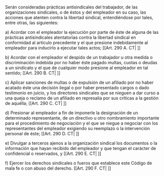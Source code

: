 Serán consideradas prácticas antisindicales del trabajador, de las organizaciones sindicales, o de éstos y del empleador en su caso, las acciones que atenten contra la libertad sindical, entendiéndose por tales, entre otras, las siguientes:

a) Acordar con el empleador la ejecución por parte de éste de alguna de las prácticas antisindicales atentatorias contra la libertad sindical en conformidad al artículo precedente y el que presione indebidamente al empleador para inducirlo a ejecutar tales actos; [[Art. 290 A. CT| ]]

b) Acordar con el empleador el despido de un trabajador u otra medida o discriminación indebida por no haber éste pagado multas, cuotas o deudas a un sindicato y el que de cualquier modo presione al empleador en tal sentido; [[Art. 290 B. CT| ]]

c) Aplicar sanciones de multas o de expulsión de un afiliado por no haber acatado éste una decisión ilegal o por haber presentado cargos o dado testimonio en juicio, y los directores sindicales que se nieguen a dar curso a una queja o reclamo de un afiliado en represalia por sus críticas a la gestión de aquélla; [[Art. 290 C. CT| ]]

d) Presionar al empleador a fin de imponerle la designación de un determinado representante, de un directivo u otro nombramiento importante para el procedimiento de negociación y el que se niegue a negociar con los representantes del empleador exigiendo su reemplazo o la intervención personal de éste; [[Art. 290 D. CT| ]]

e) Divulgar a terceros ajenos a la organización sindical los documentos o la información que hayan recibido del empleador y que tengan el carácter de confidencial o reservados, y [[Art. 290 E. CT| ]]

f) Ejercer los derechos sindicales o fueros que establece este Código de mala fe o con abuso del derecho. [[Art. 290 F. CT| ]]
